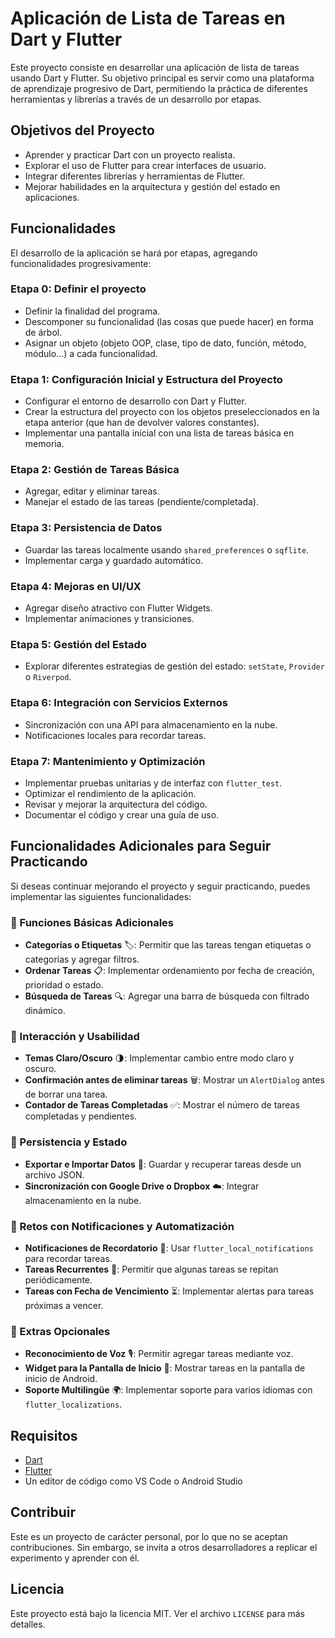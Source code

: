 # Aplicación de Lista de Tareas en Dart y Flutter

Este proyecto consiste en desarrollar una aplicación de lista de tareas usando Dart y Flutter. Su objetivo principal es servir como una plataforma de aprendizaje progresivo de Dart, permitiendo la práctica de diferentes herramientas y librerías a través de un desarrollo por etapas.

## Objetivos del Proyecto
- Aprender y practicar Dart con un proyecto realista.
- Explorar el uso de Flutter para crear interfaces de usuario.
- Integrar diferentes librerías y herramientas de Flutter.
- Mejorar habilidades en la arquitectura y gestión del estado en aplicaciones.

## Funcionalidades
El desarrollo de la aplicación se hará por etapas, agregando funcionalidades progresivamente:

### Etapa 0: Definir el proyecto
- Definir la finalidad del programa.
- Descomponer su funcionalidad (las cosas que puede hacer) en forma de árbol.
- Asignar un objeto (objeto OOP, clase, tipo de dato, función, método, módulo...) a cada funcionalidad.

### Etapa 1: Configuración Inicial y Estructura del Proyecto
- Configurar el entorno de desarrollo con Dart y Flutter.
- Crear la estructura del proyecto con los objetos preseleccionados en la etapa anterior (que han de devolver valores constantes).
- Implementar una pantalla inicial con una lista de tareas básica en memoria.

### Etapa 2: Gestión de Tareas Básica
- Agregar, editar y eliminar tareas.
- Manejar el estado de las tareas (pendiente/completada).

### Etapa 3: Persistencia de Datos
- Guardar las tareas localmente usando `shared_preferences` o `sqflite`.
- Implementar carga y guardado automático.

### Etapa 4: Mejoras en UI/UX
- Agregar diseño atractivo con Flutter Widgets.
- Implementar animaciones y transiciones.

### Etapa 5: Gestión del Estado
- Explorar diferentes estrategias de gestión del estado: `setState`, `Provider` o `Riverpod`.

### Etapa 6: Integración con Servicios Externos
- Sincronización con una API para almacenamiento en la nube.
- Notificaciones locales para recordar tareas.

### Etapa 7: Mantenimiento y Optimización
- Implementar pruebas unitarias y de interfaz con `flutter_test`.
- Optimizar el rendimiento de la aplicación.
- Revisar y mejorar la arquitectura del código.
- Documentar el código y crear una guía de uso.

## Funcionalidades Adicionales para Seguir Practicando
Si deseas continuar mejorando el proyecto y seguir practicando, puedes implementar las siguientes funcionalidades:

### 🔹 Funciones Básicas Adicionales
- **Categorías o Etiquetas** 🏷️: Permitir que las tareas tengan etiquetas o categorías y agregar filtros.
- **Ordenar Tareas** 📋: Implementar ordenamiento por fecha de creación, prioridad o estado.
- **Búsqueda de Tareas** 🔍: Agregar una barra de búsqueda con filtrado dinámico.

### 🔹 Interacción y Usabilidad
- **Temas Claro/Oscuro** 🌗: Implementar cambio entre modo claro y oscuro.
- **Confirmación antes de eliminar tareas** 🗑️: Mostrar un `AlertDialog` antes de borrar una tarea.
- **Contador de Tareas Completadas** ✅: Mostrar el número de tareas completadas y pendientes.

### 🔹 Persistencia y Estado
- **Exportar e Importar Datos** 📂: Guardar y recuperar tareas desde un archivo JSON.
- **Sincronización con Google Drive o Dropbox** ☁️: Integrar almacenamiento en la nube.

### 🔹 Retos con Notificaciones y Automatización
- **Notificaciones de Recordatorio** 🔔: Usar `flutter_local_notifications` para recordar tareas.
- **Tareas Recurrentes** 🔄: Permitir que algunas tareas se repitan periódicamente.
- **Tareas con Fecha de Vencimiento** ⏳: Implementar alertas para tareas próximas a vencer.

### 🔹 Extras Opcionales
- **Reconocimiento de Voz** 🎙️: Permitir agregar tareas mediante voz.
- **Widget para la Pantalla de Inicio** 📱: Mostrar tareas en la pantalla de inicio de Android.
- **Soporte Multilingüe** 🌍: Implementar soporte para varios idiomas con `flutter_localizations`.

## Requisitos
- [Dart](https://dart.dev/get-dart)
- [Flutter](https://flutter.dev/)
- Un editor de código como VS Code o Android Studio


## Contribuir
Este es un proyecto de carácter personal, por lo que no se aceptan contribuciones. Sin embargo, se invita a otros desarrolladores a replicar el experimento y aprender con él.

## Licencia
Este proyecto está bajo la licencia MIT. Ver el archivo `LICENSE` para más detalles.

